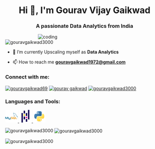 <h1 align="center">Hi 👋, I'm Gourav Vijay Gaikwad</h1>
<h3 align="center">A passionate Data Analytics from India</h3>

<img align="right" alt="coding" width="400" src="https://user-images.githubusercontent.com/55389276/140866485-8fb1c876-9a8f-4d6a-98dc-08c4981eaf70.gif">

<p align="left"> <img src="https://komarev.com/ghpvc/?username=gouravgaikwad3000&label=Profile%20views&color=0e75b6&style=flat" alt="gouravgaikwad3000" /> </p>

- 🌱 I’m currently Upscaling myself as **Data Analytics**

- 📫 How to reach me **gouravgaikwad1972@gmail.com**

<h3 align="left">Connect with me:</h3>
<p align="left">
<a href="https://twitter.com/gouravgaikwad69" target="blank"><img align="center" src="https://raw.githubusercontent.com/rahuldkjain/github-profile-readme-generator/master/src/images/icons/Social/twitter.svg" alt="gouravgaikwad69" height="30" width="40" /></a>
<a href="https://linkedin.com/in/gourav gaikwad" target="blank"><img align="center" src="https://raw.githubusercontent.com/rahuldkjain/github-profile-readme-generator/master/src/images/icons/Social/linked-in-alt.svg" alt="gourav gaikwad" height="30" width="40" /></a>
<a href="https://instagram.com/gouravgaikwad3000" target="blank"><img align="center" src="https://raw.githubusercontent.com/rahuldkjain/github-profile-readme-generator/master/src/images/icons/Social/instagram.svg" alt="gouravgaikwad3000" height="30" width="40" /></a>
</p>

<h3 align="left">Languages and Tools:</h3>
<p align="left"> <a href="https://www.mysql.com/" target="_blank" rel="noreferrer"> <img src="https://raw.githubusercontent.com/devicons/devicon/master/icons/mysql/mysql-original-wordmark.svg" alt="mysql" width="40" height="40"/> </a> <a href="https://pandas.pydata.org/" target="_blank" rel="noreferrer"> <img src="https://raw.githubusercontent.com/devicons/devicon/2ae2a900d2f041da66e950e4d48052658d850630/icons/pandas/pandas-original.svg" alt="pandas" width="40" height="40"/> </a> <a href="https://www.python.org" target="_blank" rel="noreferrer"> <img src="https://raw.githubusercontent.com/devicons/devicon/master/icons/python/python-original.svg" alt="python" width="40" height="40"/> </a> </p>

<p><img align="left" src="https://github-readme-stats.vercel.app/api/top-langs?username=gouravgaikwad3000&show_icons=true&locale=en&layout=compact" alt="gouravgaikwad3000" /></p>

<p>&nbsp;<img align="center" src="https://github-readme-stats.vercel.app/api?username=gouravgaikwad3000&show_icons=true&locale=en" alt="gouravgaikwad3000" /></p>

<p><img align="center" src="https://github-readme-streak-stats.herokuapp.com/?user=gouravgaikwad3000&" alt="gouravgaikwad3000" /></p>
